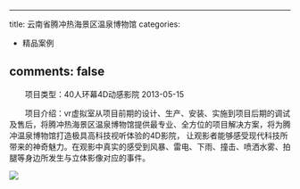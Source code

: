 
---
title: 云南省腾冲热海景区温泉博物馆
categories:
- 精品案例

comments: false
---

　　项目类型：40人环幕4D动感影院
    2013-05-15

　　项目介绍：vr虚拟室从项目前期的设计、生产、安装、实施到项目后期的调试及售后，将腾冲热海景区温泉博物馆提供最专业、全方位的项目解决方案，将为腾冲温泉博物馆打造极具高科技视听体验的4D影院， 让观影者能够感受现代科技所带来的神奇魅力。在观影中真实的感受到风暴、雷电、下雨、撞击、喷洒水雾、拍腿等身边所发生与立体影像对应的事件。


<img src="/css/images/anli/info3.jpg">


